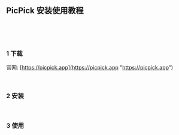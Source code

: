 ## PicPick 安装使用教程  

​    

​    

### 1 下载  

官网: [https://picpick.app](https://picpick.app "https://picpick.app")  

​    

### 2 安装    

​    

### 3 使用  



